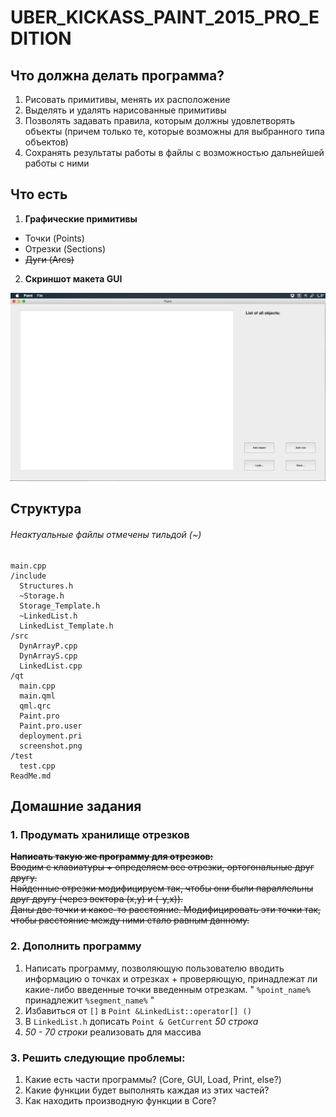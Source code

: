 # UBER\_KICKASS\_PAINT\_2015\_PRO\_EDITION

## Что должна делать программа?
1. Рисовать примитивы, менять их расположение  
2. Выделять и удалять нарисованные примитивы  
3. Позволять задавать правила, которым должны удовлетворять объекты (причем только те, которые возможны для выбранного типа объектов)  
4. Сохранять результаты работы в файлы с возможностью дальнейшей работы с ними  

## Что есть

1. **Графические примитивы**  
 + Точки   (Points)  
 + Отрезки (Sections)  
 + ~~Дуги    (Arcs)~~  

2. **Скриншот макета GUI**  
  
![Screenshot](https://github.com/109spbu2sem/Project/blob/tapochek97/qt/screenshot.png?raw=true "Screenshot")

## Структура
###### Неактуальные файлы отмечены тильдой (~)
    main.cpp  
    /include  
      Structures.h  
      ~Storage.h  
      Storage_Template.h  
      ~LinkedList.h  
      LinkedList_Template.h  
    /src  
      DynArrayP.cpp  
      DynArrayS.cpp  
      LinkedList.cpp  
    /qt
      main.cpp  
      main.qml  
      qml.qrc  
      Paint.pro  
      Paint.pro.user  
      deployment.pri  
      screenshot.png  
    /test  
      test.cpp  
    ReadMe.md  
 
## Домашние задания

### 1. Продумать хранилище отрезков

   ~~**Написать такую же программу для отрезков:**~~  
   ~~Вводим с клавиатуры + определяем все отрезки, ортогональные друг другу.~~  
   ~~Найденные отрезки модифицируем так, чтобы они были параллельны друг другу (через вектора (х,у) и (-у,х)).~~    
   ~~Даны две точки и какое-то расстояние. Модифицировать эти точки так, чтобы расстояние между ними стало равным данному.~~  

### 2. Дополнить программу
   1. Написать программу, позволяющую пользователю вводить информацию о точках и отрезках + проверяющую, принадлежат ли какие-либо введенные точки введенным отрезкам. " `%point_name%` принадлежит `%segment_name%` "  
   2. Избавиться от `[]` в `Point &LinkedList::operator[] ()`  
   3. В `LinkedList.h` дописать `Point & GetCurrent` *50 строка*  
   4. *50 - 70 строки* реализовать для массива  

### 3. Решить следующие проблемы:
1. Какие есть части программы? (Core, GUI, Load, Print, else?)  
2. Какие функции будет выполнять каждая из этих частей?  
3. Как находить производную функции в Core?  
